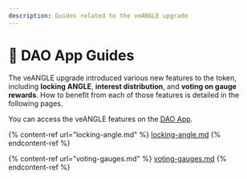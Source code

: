 ```yaml
---
description: Guides related to the veANGLE upgrade
---
```


# 📗 DAO App Guides

The veANGLE upgrade introduced various new features to the token, including **locking ANGLE**, **interest distribution**, and **voting on gauge rewards**. How to benefit from each of those features is detailed in the following pages.

You can access the veANGLE features on the [DAO App](https://dao.angle.money).

{% content-ref url="locking-angle.md" %}
[locking-angle.md](locking-angle.md)
{% endcontent-ref %}

{% content-ref url="voting-gauges.md" %}
[voting-gauges.md](voting-gauges.md)
{% endcontent-ref %}
